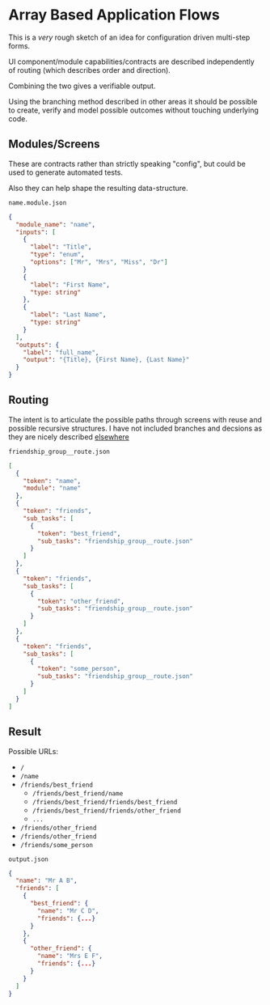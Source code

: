 # Array Based Application Flows

This is a _very_ rough sketch of an idea for configuration driven
multi-step forms.

UI component/module capabilities/contracts are described
independently of routing (which describes order and direction).

Combining the two gives a verifiable output.

Using the branching method described in other areas it should be
possible to create, verify and model possible outcomes without
touching underlying code.


## Modules/Screens

These are contracts rather than strictly speaking "config", but
could be used to generate automated tests.

Also they can help shape the resulting data-structure.


`name.module.json`
```json
{
  "module_name": "name",
  "inputs": [
    {
      "label": "Title",
      "type": "enum",
      "options": ["Mr", "Mrs", "Miss", "Dr"]
    }
    {
      "label": "First Name",
      "type: string"
    },
    {
      "label": "Last Name",
      "type: string"
    }
  ],
  "outputs": {
    "label": "full_name",
    "output": "{Title}, {First Name}, {Last Name}"
  }
}
```

## Routing

The intent is to articulate the possible paths through screens with reuse and possible recursive structures. I have not included branches and decsions as they are nicely described [elsewhere](../technical/journey-flow.md#branching)

`friendship_group__route.json`
```json
[
  {
    "token": "name",
    "module": "name"
  },
  {
    "token": "friends",
    "sub_tasks": [
      {
        "token": "best_friend",
        "sub_tasks": "friendship_group__route.json"
      }
    ]
  },
  {
    "token": "friends",
    "sub_tasks": [
      {
        "token": "other_friend",
        "sub_tasks": "friendship_group__route.json"
      }
    ]
  },
  {
    "token": "friends",
    "sub_tasks": [
      {
        "token": "some_person",
        "sub_tasks": "friendship_group__route.json"
      }
    ]
  }
]
```

## Result

Possible URLs:

- `/`
- `/name`
- `/friends/best_friend`
  - `/friends/best_friend/name`
  - `/friends/best_friend/friends/best_friend`
  - `/friends/best_friend/friends/other_friend`
  - `...`
- `/friends/other_friend`
- `/friends/other_friend`
- `/friends/some_person`


`output.json`
```json
{
  "name": "Mr A B",
  "friends": [
    {
      "best_friend": {
        "name": "Mr C D",
        "friends": {...}
      }
    },
    {
      "other_friend": {
        "name": "Mrs E F",
        "friends": {...}
      }
    }
  ]
}
```
